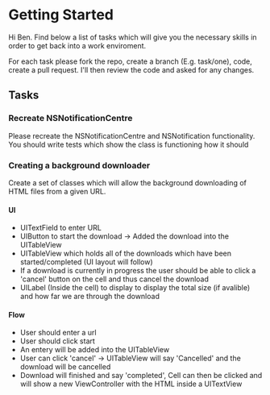 # Getting Started

Hi Ben. Find below a list of tasks which will give you the necessary skills in order to get back into a work enviroment.

For each task please fork the repo, create a branch (E.g. task/one), code, create a pull request. I'll then review the code and asked for any changes.

## Tasks

### Recreate NSNotificationCentre
Please recreate the NSNotificationCentre and NSNotification functionality. You should write tests which show the class is functioning how it should

### Creating a background downloader
Create a set of classes which will allow the background downloading of HTML files from a given URL.

#### UI

* UITextField to enter URL
* UIButton to start the download -> Added the download into the UITableView
* UITableView which holds all of the downloads which have been started/completed (UI layout will follow)
* If a download is currently in progress the user should be able to click a 'cancel' button on the cell and thus cancel the download
* UILabel (Inside the cell) to display to display the total size (if avalible) and how far we are through the download

#### Flow

* User should enter a url
* User should click start
* An entery will be added into the UITableView
* User can click 'cancel' -> UITableView will say 'Cancelled' and the download will be cancelled
* Download will finished and say 'completed', Cell can then be clicked and will show a new ViewController with the HTML inside a UITextView
